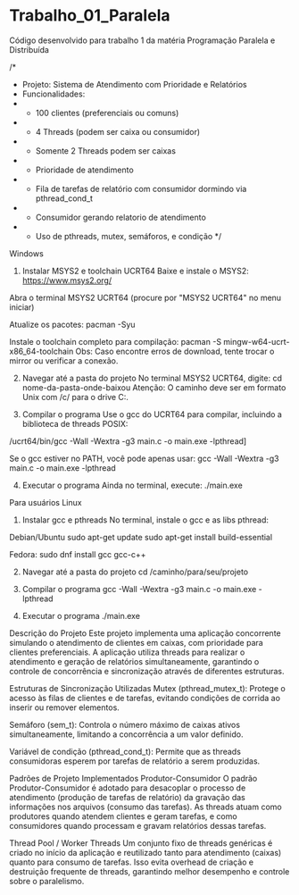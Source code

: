 # Trabalho_01_Paralela
Código desenvolvido para trabalho 1 da matéria Programação Paralela e Distribuída


/*
 * Projeto: Sistema de Atendimento com Prioridade e Relatórios
 * Funcionalidades:
 *  - 100 clientes (preferenciais ou comuns)
 *  - 4 Threads (podem ser caixa ou consumidor)
 *  - Somente 2 Threads podem ser caixas
 *  - Prioridade de atendimento
 *  - Fila de tarefas de relatório com consumidor dormindo via pthread_cond_t
 *  - Consumidor gerando relatorio de atendimento
 *  - Uso de pthreads, mutex, semáforos, e condição
 */

Windows
1. Instalar MSYS2 e toolchain UCRT64
Baixe e instale o MSYS2: https://www.msys2.org/

Abra o terminal MSYS2 UCRT64 (procure por "MSYS2 UCRT64" no menu iniciar)

Atualize os pacotes:
pacman -Syu

Instale o toolchain completo para compilação:
pacman -S mingw-w64-ucrt-x86_64-toolchain
Obs: Caso encontre erros de download, tente trocar o mirror ou verificar a conexão.

2. Navegar até a pasta do projeto
No terminal MSYS2 UCRT64, digite:
cd nome-da-pasta-onde-baixou
Atenção: O caminho deve ser em formato Unix com /c/ para o drive C:.

3. Compilar o programa
Use o gcc do UCRT64 para compilar, incluindo a biblioteca de threads POSIX:

/ucrt64/bin/gcc -Wall -Wextra -g3 main.c -o main.exe -lpthread]

Se o gcc estiver no PATH, você pode apenas usar:
gcc -Wall -Wextra -g3 main.c -o main.exe -lpthread

4. Executar o programa
Ainda no terminal, execute:
./main.exe




Para usuários Linux
1. Instalar gcc e pthreads
No terminal, instale o gcc e as libs pthread:

Debian/Ubuntu
sudo apt-get update
sudo apt-get install build-essential

Fedora:
sudo dnf install gcc gcc-c++

2. Navegar até a pasta do projeto
cd /caminho/para/seu/projeto

3. Compilar o programa
gcc -Wall -Wextra -g3 main.c -o main.exe -lpthread

4. Executar o programa
./main.exe



Descrição do Projeto
Este projeto implementa uma aplicação concorrente simulando o atendimento de clientes em caixas, com prioridade para clientes preferenciais. A aplicação utiliza threads para realizar o atendimento e geração de relatórios simultaneamente, garantindo o controle de concorrência e sincronização através de diferentes estruturas.

Estruturas de Sincronização Utilizadas
Mutex (pthread_mutex_t): Protege o acesso às filas de clientes e de tarefas, evitando condições de corrida ao inserir ou remover elementos.

Semáforo (sem_t): Controla o número máximo de caixas ativos simultaneamente, limitando a concorrência a um valor definido.

Variável de condição (pthread_cond_t): Permite que as threads consumidoras esperem por tarefas de relatório a serem produzidas.

Padrões de Projeto Implementados
Produtor-Consumidor
O padrão Produtor-Consumidor é adotado para desacoplar o processo de atendimento (produção de tarefas de relatório) da gravação das informações nos arquivos (consumo das tarefas). As threads atuam como produtores quando atendem clientes e geram tarefas, e como consumidores quando processam e gravam relatórios dessas tarefas.

Thread Pool / Worker Threads
Um conjunto fixo de threads genéricas é criado no início da aplicação e reutilizado tanto para atendimento (caixas) quanto para consumo de tarefas. Isso evita overhead de criação e destruição frequente de threads, garantindo melhor desempenho e controle sobre o paralelismo.